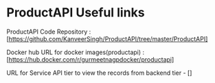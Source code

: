 
# ProductAPI Useful links

ProductAPI Code Repository : [https://github.com/KanveerSingh/ProductAPI/tree/master/ProductAPI]

Docker hub URL for docker images(productapi) : [https://hub.docker.com/r/gurmeetnagpdocker/productapi]

URL for Service API tier to view the records from backend tier - []

